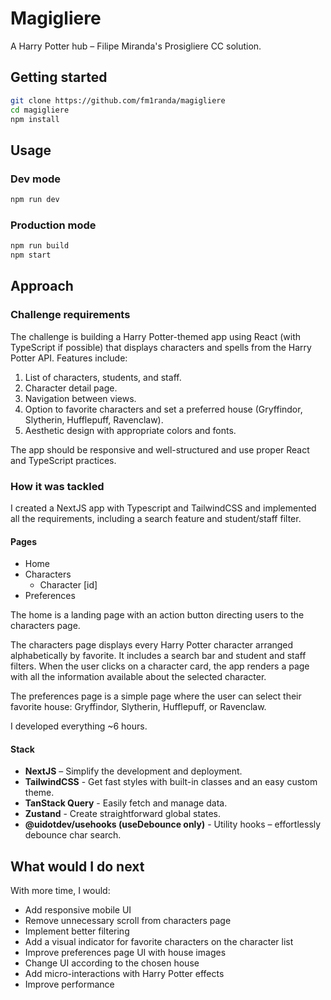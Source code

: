 # Magigliere

A Harry Potter hub – Filipe Miranda's Prosigliere CC solution.

## Getting started

```bash
git clone https://github.com/fm1randa/magigliere
cd magigliere
npm install
```

## Usage

### Dev mode
```bash
npm run dev
```

### Production mode
```bash
npm run build
npm start
```

## Approach

### Challenge requirements
The challenge is building a Harry Potter-themed app using React (with TypeScript if possible) that displays characters and spells from the Harry Potter API. Features include:

 1. List of characters, students, and staff.
 2. Character detail page.
 3. Navigation between views.
 4. Option to favorite characters and set a preferred house (Gryffindor, Slytherin, Hufflepuff, Ravenclaw).
 5. Aesthetic design with appropriate colors and fonts.

The app should be responsive and well-structured and use proper React and TypeScript practices.

### How it was tackled

I created a NextJS app with Typescript and TailwindCSS and implemented all the requirements, including a search feature and student/staff filter.

#### Pages

- Home
- Characters
  - Character [id]
- Preferences

The home is a landing page with an action button directing users to the characters page.

The characters page displays every Harry Potter character arranged alphabetically by favorite. It includes a search bar and student and staff filters. When the user clicks on a character card, the app renders a page with all the information available about the selected character.

The preferences page is a simple page where the user can select their favorite house: Gryffindor, Slytherin, Hufflepuff, or Ravenclaw.

I developed everything ~6 hours.

#### Stack

- **NextJS** – Simplify the development and deployment.
- **TailwindCSS** - Get fast styles with built-in classes and an easy custom theme.
- **TanStack Query** - Easily fetch and manage data.
- **Zustand** - Create straightforward global states.
- **@uidotdev/usehooks (useDebounce only)** - Utility hooks – effortlessly debounce char search.

## What would I do next

With more time, I would:

- Add responsive mobile UI
- Remove unnecessary scroll from characters page
- Implement better filtering
- Add a visual indicator for favorite characters on the character list
- Improve preferences page UI with house images
- Change UI according to the chosen house
- Add micro-interactions with Harry Potter effects
- Improve performance